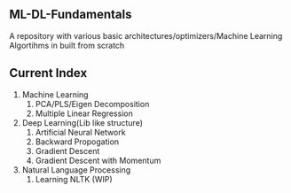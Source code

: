 ## ML-DL-Fundamentals
A repository with various basic architectures/optimizers/Machine Learning Algortihms in built from scratch

## Current Index
1. Machine Learning
    1. PCA/PLS/Eigen Decomposition
    2. Multiple Linear Regression
2. Deep Learning(Lib like structure)
    1. Artificial Neural Network
    2. Backward Propogation
    3. Gradient Descent
    4. Gradient Descent with Momentum
3. Natural Language Processing
   1. Learning NLTK (WIP)
